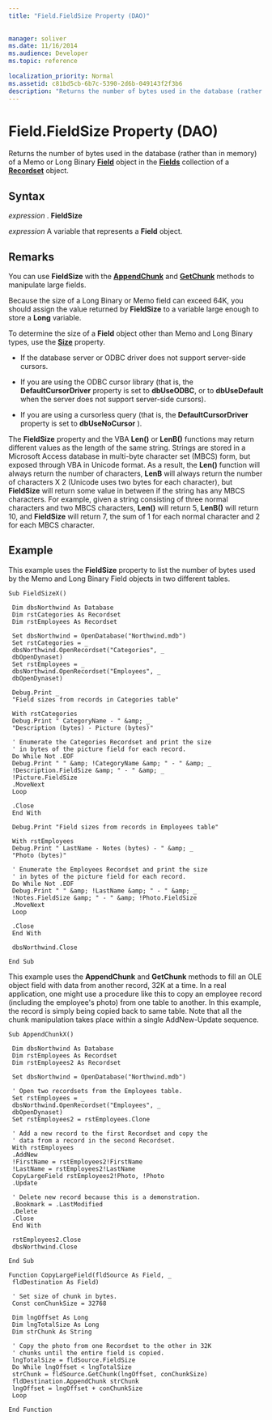 ```yaml
---
title: "Field.FieldSize Property (DAO)"
 
 
manager: soliver
ms.date: 11/16/2014
ms.audience: Developer
ms.topic: reference
  
localization_priority: Normal
ms.assetid: c81bd5cb-6b7c-5390-2d6b-049143f2f3b6
description: "Returns the number of bytes used in the database (rather than in memory) of a Memo or Long Binary Field object in the Fields collection of a Recordset object."
---
```


# Field.FieldSize Property (DAO)

Returns the number of bytes used in the database (rather than in memory) of a Memo or Long Binary **[Field](field-object-dao.md)** object in the **[Fields](fields-collection-dao.md)** collection of a **[Recordset](recordset-object-dao.md)** object. 
  
## Syntax

 *expression*  . **FieldSize**
  
 *expression*  A variable that represents a **Field** object. 
  
## Remarks

You can use **FieldSize** with the **[AppendChunk](field-appendchunk-method-dao.md)** and **[GetChunk](field-getchunk-method-dao.md)** methods to manipulate large fields. 
  
Because the size of a Long Binary or Memo field can exceed 64K, you should assign the value returned by **FieldSize** to a variable large enough to store a **Long** variable. 
  
To determine the size of a **Field** object other than Memo and Long Binary types, use the **[Size](field-size-property-dao.md)** property. 
  
- If the database server or ODBC driver does not support server-side cursors.
    
- If you are using the ODBC cursor library (that is, the **DefaultCursorDriver** property is set to **dbUseODBC**, or to **dbUseDefault** when the server does not support server-side cursors). 
    
- If you are using a cursorless query (that is, the **DefaultCursorDriver** property is set to **dbUseNoCursor** ). 
    
The **FieldSize** property and the VBA **Len()** or **LenB()** functions may return different values as the length of the same string. Strings are stored in a Microsoft Access database in multi-byte character set (MBCS) form, but exposed through VBA in Unicode format. As a result, the **Len()** function will always return the number of characters, **LenB** will always return the number of characters X 2 (Unicode uses two bytes for each character), but **FieldSize** will return some value in between if the string has any MBCS characters. For example, given a string consisting of three normal characters and two MBCS characters, **Len()** will return 5, **LenB()** will return 10, and **FieldSize** will return 7, the sum of 1 for each normal character and 2 for each MBCS character. 
  
## Example

This example uses the **FieldSize** property to list the number of bytes used by the Memo and Long Binary Field objects in two different tables. 
  
```
Sub FieldSizeX() 
 
 Dim dbsNorthwind As Database 
 Dim rstCategories As Recordset 
 Dim rstEmployees As Recordset 
 
 Set dbsNorthwind = OpenDatabase("Northwind.mdb") 
 Set rstCategories = _ 
 dbsNorthwind.OpenRecordset("Categories", _ 
 dbOpenDynaset) 
 Set rstEmployees = _ 
 dbsNorthwind.OpenRecordset("Employees", _ 
 dbOpenDynaset) 
 
 Debug.Print _ 
 "Field sizes from records in Categories table" 
 
 With rstCategories 
 Debug.Print " CategoryName - " &amp; _ 
 "Description (bytes) - Picture (bytes)" 
 
 ' Enumerate the Categories Recordset and print the size 
 ' in bytes of the picture field for each record. 
 Do While Not .EOF 
 Debug.Print " " &amp; !CategoryName &amp; " - " &amp; _ 
 !Description.FieldSize &amp; " - " &amp; _ 
 !Picture.FieldSize 
 .MoveNext 
 Loop 
 
 .Close 
 End With 
 
 Debug.Print "Field sizes from records in Employees table" 
 
 With rstEmployees 
 Debug.Print " LastName - Notes (bytes) - " &amp; _ 
 "Photo (bytes)" 
 
 ' Enumerate the Employees Recordset and print the size 
 ' in bytes of the picture field for each record. 
 Do While Not .EOF 
 Debug.Print " " &amp; !LastName &amp; " - " &amp; _ 
 !Notes.FieldSize &amp; " - " &amp; !Photo.FieldSize 
 .MoveNext 
 Loop 
 
 .Close 
 End With 
 
 dbsNorthwind.Close 
 
End Sub 

```

This example uses the **AppendChunk** and **GetChunk** methods to fill an OLE object field with data from another record, 32K at a time. In a real application, one might use a procedure like this to copy an employee record (including the employee's photo) from one table to another. In this example, the record is simply being copied back to same table. Note that all the chunk manipulation takes place within a single AddNew-Update sequence. 
  
```
Sub AppendChunkX() 
 
 Dim dbsNorthwind As Database 
 Dim rstEmployees As Recordset 
 Dim rstEmployees2 As Recordset 
 
 Set dbsNorthwind = OpenDatabase("Northwind.mdb") 
 
 ' Open two recordsets from the Employees table. 
 Set rstEmployees = _ 
 dbsNorthwind.OpenRecordset("Employees", _ 
 dbOpenDynaset) 
 Set rstEmployees2 = rstEmployees.Clone 
 
 ' Add a new record to the first Recordset and copy the 
 ' data from a record in the second Recordset. 
 With rstEmployees 
 .AddNew 
 !FirstName = rstEmployees2!FirstName 
 !LastName = rstEmployees2!LastName 
 CopyLargeField rstEmployees2!Photo, !Photo 
 .Update 
 
 ' Delete new record because this is a demonstration. 
 .Bookmark = .LastModified 
 .Delete 
 .Close 
 End With 
 
 rstEmployees2.Close 
 dbsNorthwind.Close 
 
End Sub 
 
Function CopyLargeField(fldSource As Field, _ 
 fldDestination As Field) 
 
 ' Set size of chunk in bytes. 
 Const conChunkSize = 32768 
 
 Dim lngOffset As Long 
 Dim lngTotalSize As Long 
 Dim strChunk As String 
 
 ' Copy the photo from one Recordset to the other in 32K 
 ' chunks until the entire field is copied. 
 lngTotalSize = fldSource.FieldSize 
 Do While lngOffset < lngTotalSize 
 strChunk = fldSource.GetChunk(lngOffset, conChunkSize) 
 fldDestination.AppendChunk strChunk 
 lngOffset = lngOffset + conChunkSize 
 Loop 
 
End Function 

```


